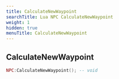 ```yaml
---
title: CalculateNewWaypoint
searchTitle: Lua NPC CalculateNewWaypoint
weight: 1
hidden: true
menuTitle: CalculateNewWaypoint
---
```

## CalculateNewWaypoint
```lua
NPC:CalculateNewWaypoint(); -- void
```